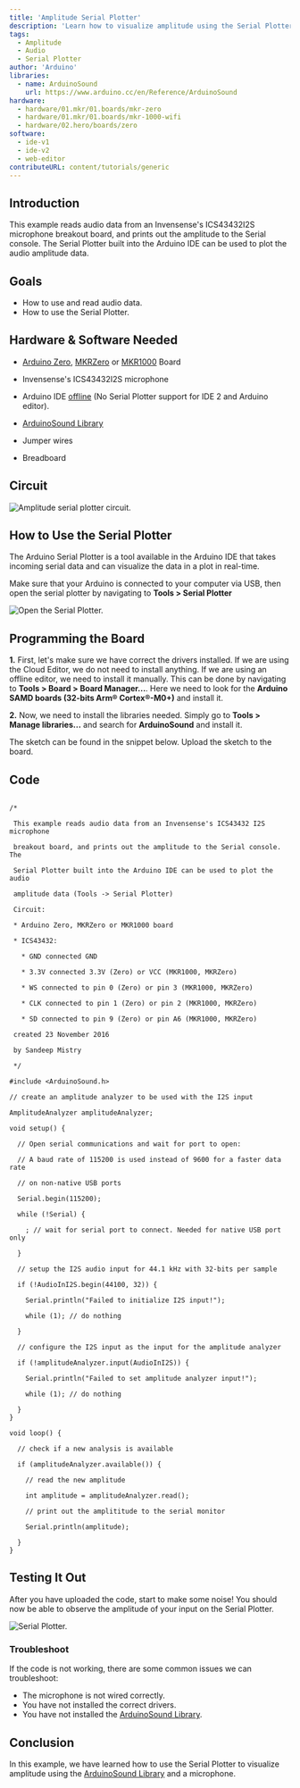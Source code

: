 ```yaml
---
title: 'Amplitude Serial Plotter'
description: 'Learn how to visualize amplitude using the Serial Plotter.'
tags: 
  - Amplitude
  - Audio 
  - Serial Plotter
author: 'Arduino'
libraries:
  - name: ArduinoSound
    url: https://www.arduino.cc/en/Reference/ArduinoSound
hardware:
  - hardware/01.mkr/01.boards/mkr-zero
  - hardware/01.mkr/01.boards/mkr-1000-wifi
  - hardware/02.hero/boards/zero
software:
  - ide-v1
  - ide-v2
  - web-editor
contributeURL: content/tutorials/generic
---
```


## Introduction
This example reads audio data from an Invensense's ICS43432I2S microphone breakout board, and prints out the amplitude to the Serial console. The Serial Plotter built into the Arduino IDE can be used to plot the audio amplitude data.

## Goals

- How to use and read audio data.
- How to use the Serial Plotter.

## Hardware & Software Needed

- [Arduino Zero](https://store.arduino.cc/arduino-zero), [MKRZero](https://store.arduino.cc/arduino-mkr-zero-i2s-bus-sd-for-sound-music-digital-audio-data?queryID=undefined)  or [MKR1000](/hardware/mkr-1000-wifi) Board

- Invensense's ICS43432I2S microphone
- Arduino IDE [offline](https://www.arduino.cc/en/main/software) (No Serial Plotter support for IDE 2 and Arduino editor).
- [ArduinoSound Library](https://www.arduino.cc/en/Reference/ArduinoSound)
- Jumper wires
- Breadboard


## Circuit

![Amplitude serial plotter circuit.](assets/I2SMIC.png)


## How to Use the Serial Plotter
The Arduino Serial Plotter is a tool available in the Arduino IDE that takes incoming serial data and can visualize the data in a plot in real-time.

Make sure that your Arduino is connected to your computer via USB, then open the serial plotter by navigating to **Tools > Serial Plotter**


![Open the Serial Plotter.](assets/how.png)



## Programming the Board



**1.** First, let's make sure we have correct the drivers installed. If we are using the Cloud Editor, we do not need to install anything. If we are using an offline editor, we need to install it manually. This can be done by navigating to **Tools > Board > Board Manager...**. Here we need to look for the **Arduino SAMD boards (32-bits Arm® Cortex®-M0+)** and install it. 

**2.** Now, we need to install the libraries needed. Simply go to **Tools > Manage libraries...** and search for **ArduinoSound** and install it.


The sketch can be found in the snippet below. Upload the sketch to the board.



## Code

```arduino

/*

 This example reads audio data from an Invensense's ICS43432 I2S microphone

 breakout board, and prints out the amplitude to the Serial console. The

 Serial Plotter built into the Arduino IDE can be used to plot the audio

 amplitude data (Tools -> Serial Plotter)

 Circuit:

 * Arduino Zero, MKRZero or MKR1000 board

 * ICS43432:

   * GND connected GND

   * 3.3V connected 3.3V (Zero) or VCC (MKR1000, MKRZero)

   * WS connected to pin 0 (Zero) or pin 3 (MKR1000, MKRZero)

   * CLK connected to pin 1 (Zero) or pin 2 (MKR1000, MKRZero)

   * SD connected to pin 9 (Zero) or pin A6 (MKR1000, MKRZero)

 created 23 November 2016

 by Sandeep Mistry

 */

#include <ArduinoSound.h>

// create an amplitude analyzer to be used with the I2S input

AmplitudeAnalyzer amplitudeAnalyzer;

void setup() {

  // Open serial communications and wait for port to open:

  // A baud rate of 115200 is used instead of 9600 for a faster data rate

  // on non-native USB ports

  Serial.begin(115200);

  while (!Serial) {

    ; // wait for serial port to connect. Needed for native USB port only

  }

  // setup the I2S audio input for 44.1 kHz with 32-bits per sample

  if (!AudioInI2S.begin(44100, 32)) {

    Serial.println("Failed to initialize I2S input!");

    while (1); // do nothing

  }

  // configure the I2S input as the input for the amplitude analyzer

  if (!amplitudeAnalyzer.input(AudioInI2S)) {

    Serial.println("Failed to set amplitude analyzer input!");

    while (1); // do nothing

  }
}

void loop() {

  // check if a new analysis is available

  if (amplitudeAnalyzer.available()) {

    // read the new amplitude

    int amplitude = amplitudeAnalyzer.read();

    // print out the amplititude to the serial monitor

    Serial.println(amplitude);

  }
}
```
## Testing It Out

After you have uploaded the code, start to make some noise! You should now be able to observe the amplitude of your input on the Serial Plotter.

![Serial Plotter.](assets/PLOTTER.png)

### Troubleshoot

If the code is not working, there are some common issues we can troubleshoot:

- The microphone is not wired correctly.
- You have not installed the correct drivers.
- You have not installed the [ArduinoSound Library](https://www.arduino.cc/en/Reference/ArduinoSound).

## Conclusion

In this example, we have learned how to use the Serial Plotter to visualize amplitude using the [ArduinoSound Library](https://www.arduino.cc/en/Reference/ArduinoSound) and a microphone. 